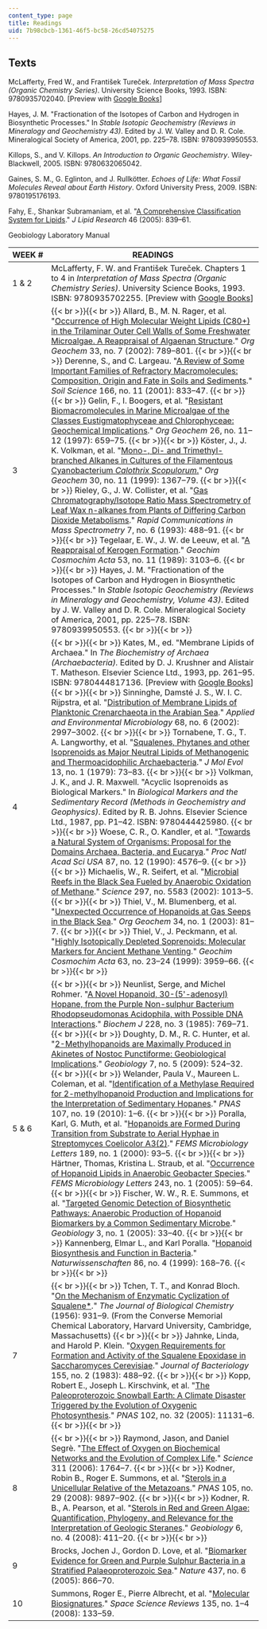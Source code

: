 ```yaml
---
content_type: page
title: Readings
uid: 7b98cbcb-1361-46f5-bc58-26cd54075275
---
```


Texts
-----

McLafferty, Fred W., and František Tureček. _Interpretation of Mass Spectra (Organic Chemistry Series)_. University Science Books, 1993. ISBN: 9780935702040. \[Preview with [Google Books](http://books.google.com/books?id=xQWk5WQfMQAC)\]

Hayes, J. M. "Fractionation of the Isotopes of Carbon and Hydrogen in Biosynthetic Processes." In _Stable Isotopic Geochemistry (Reviews in Mineralogy and Geochemistry 43)_. Edited by J. W. Valley and D. R. Cole. Mineralogical Society of America, 2001, pp. 225–78. ISBN: 9780939950553.

Killops, S., and V. Killops. _An Introduction to Organic Geochemistry_. Wiley-Blackwell, 2005. ISBN: 9780632065042.

Gaines, S. M., G. Eglinton, and J. Rullkötter. _Echoes of Life: What Fossil Molecules Reveal about Earth History_. Oxford University Press, 2009. ISBN: 9780195176193.

Fahy, E., Shankar Subramaniam, et al. "[A Comprehensive Classification System for Lipids](http://www.jlr.org/content/46/5/839.full)." _J Lipid Research_ 46 (2005): 839–61.

Geobiology Laboratory Manual

| WEEK # | READINGS |
| --- | --- |
| 1 & 2 | McLafferty, F. W. and František Tureček. Chapters 1 to 4 in _Interpretation of Mass Spectra (Organic Chemistry Series)_. University Science Books, 1993. ISBN: 9780935702255. \[Preview with [Google Books](http://books.google.co.in/books?id=xQWk5WQfMQAC&pg=PA1&redir_esc=y#v=onepage&q&f=false)\] |
| 3 |  {{< br >}}{{< br >}} Allard, B., M. N. Rager, et al. "[Occurrence of High Molecular Weight Lipids (C80+) in the Trilaminar Outer Cell Walls of Some Freshwater Microalgae. A Reappraisal of Algaenan Structure](http://dx.doi.org/10.1016/S0146-6380(02)00029-3)." _Org Geochem_ 33, no. 7 (2002): 789–801. {{< br >}}{{< br >}} Derenne, S., and C. Largeau. "[A Review of Some Important Families of Refractory Macromolecules: Composition, Origin and Fate in Soils and Sediments](http://journals.lww.com/soilsci/Abstract/2001/11000/A_Review_of_Some_Important_Families_of_Refractory.8.aspx)." _Soil Science_ 166, no. 11 (2001): 833–47. {{< br >}}{{< br >}} Gelin, F., I. Boogers, et al. "[Resistant Biomacromolecules in Marine Microalgae of the Classes Eustigmatophyceae and Chlorophyceae: Geochemical Implications](http://dx.doi.org/10.1016/S0146-6380(97)00035-1)." _Org Geochem_ 26, no. 11–12 (1997): 659–75. {{< br >}}{{< br >}} Köster, J., J. K. Volkman, et al. "[Mono-, Di- and Trimethyl-branched Alkanes in Cultures of the Filamentous Cyanobacterium _Calothrix Scopulorum_.](http://dx.doi.org/10.1016/S0146-6380(99)00110-2)" _Org Geochem_ 30, no. 11 (1999): 1367–79. {{< br >}}{{< br >}} Rieley, G., J. W. Collister, et al. "[Gas Chromatography/Isotope Ratio Mass Spectrometry of Leaf Wax n-alkanes from Plants of Differing Carbon Dioxide Metabolisms](http://onlinelibrary.wiley.com/doi/10.1002/rcm.1290070617/abstract)." _Rapid Communications in Mass Spectrometry_ 7, no. 6 (1993): 488–91. {{< br >}}{{< br >}} Tegelaar, E. W., J. W. de Leeuw, et al. "[A Reappraisal of Kerogen Formation](http://dx.doi.org/10.1016/0016-7037(89)90191-9)." _Geochim Cosmochim Acta_ 53, no. 11 (1989): 3103–6. {{< br >}}{{< br >}} Hayes, J. M. "Fractionation of the Isotopes of Carbon and Hydrogen in Biosynthetic Processes." In _Stable Isotopic Geochemistry (Reviews in Mineralogy and Geochemistry, Volume 43)_. Edited by J. W. Valley and D. R. Cole. Mineralogical Society of America, 2001, pp. 225–78. ISBN: 9780939950553. {{< br >}}{{< br >}}  |
| 4 |  {{< br >}}{{< br >}} Kates, M., ed. "Membrane Lipids of Archaea." In _The Biochemistry of Archaea (Archaebacteria)._ Edited by D. J. Krushner and Alistair T. Matheson. Elsevier Science Ltd., 1993, pp. 261–95. ISBN: 9780444817136. \[Preview with [Google Books](http://books.google.com/books?id=VpQ-oPn327QC&pg=PA261#v=onepage)\] {{< br >}}{{< br >}} Sinninghe, Damsté J. S., W. I. C. Rijpstra, et al. "[Distribution of Membrane Lipids of Planktonic Crenarchaeota in the Arabian Sea](http://aem.asm.org/content/68/6/2997)." _Applied and Environmental Microbiology_ 68, no. 6 (2002): 2997–3002. {{< br >}}{{< br >}} Tornabene, T. G., T. A. Langworthy, et al. "[Squalenes, Phytanes and other Isoprenoids as Major Neutral Lipids of Methanogenic and Thermoacidophilic Archaebacteria](http://www.ncbi.nlm.nih.gov/pubmed/458874)." _J Mol Evol_ 13, no. 1 (1979): 73–83. {{< br >}}{{< br >}} Volkman, J. K., and J. R. Maxwell. "Acyclic Isoprenoids as Biological Markers." In _Biological Markers and the Sedimentary Record (Methods in Geochemistry and Geophysics)_. Edited by R. B. Johns. Elsevier Science Ltd., 1987, pp. P1–42. ISBN: 9780444425980. {{< br >}}{{< br >}} Woese, C. R., O. Kandler, et al. "[Towards a Natural System of Organisms: Proposal for the Domains Archaea, Bacteria, and Eucarya](http://www.pnas.org/content/87/12/4576)." _Proc Natl Acad Sci USA_ 87, no. 12 (1990): 4576–9. {{< br >}}{{< br >}} Michaelis, W., R. Seifert, et al. "[Microbial Reefs in the Black Sea Fueled by Anaerobic Oxidation of Methane](http://www.sciencemag.org/content/297/5583/1013.abstract)." _Science_ 297, no. 5583 (2002): 1013–5. {{< br >}}{{< br >}} Thiel, V., M. Blumenberg, et al. "[Unexpected Occurrence of Hopanoids at Gas Seeps in the Black Sea](http://dx.doi.org/10.1016/S0146-6380(02)00191-2)." _Org Geochem_ 34, no. 1 (2003): 81–7. {{< br >}}{{< br >}} Thiel, V., J. Peckmann, et al. "[Highly Isotopically Depleted Soprenoids: Molecular Markers for Ancient Methane Venting](http://dx.doi.org/10.1016/S0016-7037(99)00177-5)." _Geochim Cosmochim Acta_ 63, no. 23–24 (1999): 3959–66. {{< br >}}{{< br >}}  |
| 5 & 6 |  {{< br >}}{{< br >}} Neunlist, Serge, and Michel Rohmer. "[A Novel Hopanoid, 30-(5'-adenosyl) Hopane, from the Purple Non-sulphur Bacterium Rhodopseudomonas Acidophila, with Possible DNA Interactions](http://www.ncbi.nlm.nih.gov/pmc/articles/PMC1145051/)." _Biochem J_ 228, no. 3 (1985): 769–71. {{< br >}}{{< br >}} Doughty, D. M., R. C. Hunter, et al. "[2-Methylhopanoids are Maximally Produced in Akinetes of Nostoc Punctiforme: Geobiological Implications](http://onlinelibrary.wiley.com/doi/10.1111/j.1472-4669.2009.00217.x/abstract)." _Geobiology_ 7, no. 5 (2009): 524–32. {{< br >}}{{< br >}} Welander, Paula V., Maureen L. Coleman, et al. "[Identification of a Methylase Required for 2-methylhopanoid Production and Implications for the Interpretation of Sedimentary Hopanes](http://www.pnas.org/content/107/19/8537)." _PNAS_ 107, no. 19 (2010): 1–6. {{< br >}}{{< br >}} Poralla, Karl, G. Muth, et al. "[Hopanoids are Formed During Transition from Substrate to Aerial Hyphae in Streptomyces Coelicolor A3(2)](http://www.ncbi.nlm.nih.gov/pubmed/10913872)." _FEMS Microbiology Letters_ 189, no. 1 (2000): 93–5. {{< br >}}{{< br >}} Härtner, Thomas, Kristina L. Straub, et al. "[Occurrence of Hopanoid Lipids in Anaerobic Geobacter Species](http://dx.doi.org/10.1016/j.femsle.2004.11.039)." _FEMS Microbiology Letters_ 243, no. 1 (2005): 59–64. {{< br >}}{{< br >}} Fischer, W. W., R. E. Summons, et al. "[Targeted Genomic Detection of Biosynthetic Pathways: Anaerobic Production of Hopanoid Biomarkers by a Common Sedimentary Microbe](http://onlinelibrary.wiley.com/doi/10.1111/j.1472-4669.2005.00041.x/abstract)." _Geobiology_ 3, no. 1 (2005): 33–40. {{< br >}}{{< br >}} Kannenberg, Elmar L., and Karl Poralla. "[Hopanoid Biosynthesis and Function in Bacteria](https://link.springer.com/article/10.1007/s001140050592)." _Naturwissenschaften_ 86, no. 4 (1999): 168–76. {{< br >}}{{< br >}}  |
| 7 |  {{< br >}}{{< br >}} Tchen, T. T., and Konrad Bloch. "[On the Mechanism of Enzymatic Cyclization of Squalene\*](http://www.jbc.org/content/226/2/931.long)." _The Journal of Biological Chemistry_ (1956): 931–9. (From the Converse Memorial Chemical Laboratory, Harvard University, Cambridge, Massachusetts) {{< br >}}{{< br >}} Jahnke, Linda, and Harold P. Klein. "[Oxygen Requirements for Formation and Activity of the Squalene Epoxidase in Saccharomyces Cerevisiae](http://www.ncbi.nlm.nih.gov/pmc/articles/PMC217714/)." _Journal of Bacteriology_ 155, no. 2 (1983): 488–92. {{< br >}}{{< br >}} Kopp, Robert E., Joseph L. Kirschvink, et al. "[The Paleoproterozoic Snowball Earth: A Climate Disaster Triggered by the Evolution of Oxygenic Photosynthesis](http://www.pnas.org/content/102/32/11131.abstract)." _PNAS_ 102, no. 32 (2005): 11131–6. {{< br >}}{{< br >}}  |
| 8 |  {{< br >}}{{< br >}} Raymond, Jason, and Daniel Segrè. "[The Effect of Oxygen on Biochemical Networks and the Evolution of Complex Life](http://www.sciencemag.org/content/311/5768/1764.abstract)." _Science_ 311 (2006): 1764–7. {{< br >}}{{< br >}} Kodner, Robin B., Roger E. Summons, et al. "[Sterols in a Unicellular Relative of the Metazoans](http://www.pnas.org/content/105/29/9897.full)." _PNAS_ 105, no. 29 (2008): 9897–902. {{< br >}}{{< br >}} Kodner, R. B., A. Pearson, et al. "[Sterols in Red and Green Algae: Quantification, Phylogeny, and Relevance for the Interpretation of Geologic Steranes](http://onlinelibrary.wiley.com/doi/10.1111/j.1472-4669.2008.00167.x/abstract)." _Geobiology_ 6, no. 4 (2008): 411–20. {{< br >}}{{< br >}}  |
| 9 | Brocks, Jochen J., Gordon D. Love, et al. "[Biomarker Evidence for Green and Purple Sulphur Bacteria in a Stratified Palaeoproterozoic Sea](http://www.nature.com/nature/journal/v437/n7060/abs/nature04068.html)." _Nature_ 437, no. 6 (2005): 866–70. |
| 10 | Summons, Roger E., Pierre Albrecht, et al. "[Molecular Biosignatures](http://www.mendeley.com/research/molecular-biosignatures/)." _Space Science Reviews_ 135, no. 1–4 (2008): 133–59.